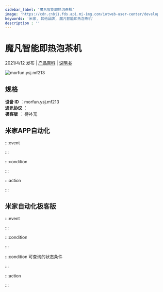 ```yaml
---
sidebar_label: '魔凡智能即热泡茶机'
image: 'https://cdn.cnbj1.fds.api.mi-img.com/iotweb-user-center/developer_1679047902618nHs89L0D.png?GalaxyAccessKeyId=AKVGLQWBOVIRQ3XLEW&Expires=9223372036854775807&Signature=HUB8JqYtuDAxIMQzgJjZ+ggyIWE='
keywords: '米家, 其他品牌, 魔凡智能即热泡茶机'
description : ''
---
```

# 魔凡智能即热泡茶机

2021/4/12 发布 | [产品百科](https://home.mi.com/webapp/content/baike/product/index.html?model=morfun.ysj.mf213/) | [说明书](https://home.mi.com/views/introduction.html?model=morfun.ysj.mf213&region=cn)

![morfun.ysj.mf213](https://cdn.cnbj1.fds.api.mi-img.com/iotweb-user-center/developer_1679047902618nHs89L0D.png?GalaxyAccessKeyId=AKVGLQWBOVIRQ3XLEW&Expires=9223372036854775807&Signature=HUB8JqYtuDAxIMQzgJjZ+ggyIWE=)

## 规格  
> 
**设备 ID** ：morfun.ysj.mf213  
**通讯协议** ：  
**极客版**  ： 待补充 


## 米家APP自动化  

:::event  

:::

:::condition  

:::

:::action   

:::

## 米家自动化极客版  

:::event  

:::

:::condition  

:::

:::condition 可查询的状态条件  

:::

:::action  

:::

        
